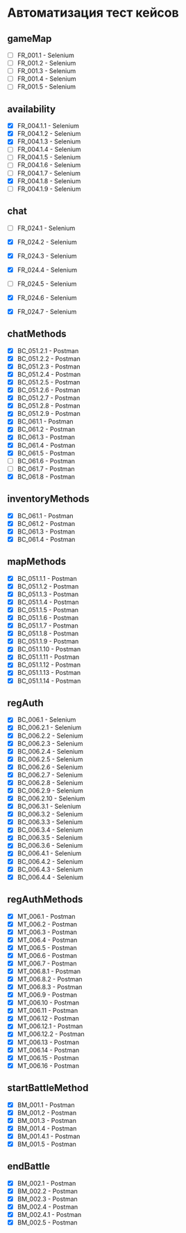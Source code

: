 # Автоматизация тест кейсов

## gameMap
- [ ] FR_001.1 - Selenium
- [ ] FR_001.2 - Selenium
- [ ] FR_001.3 - Selenium
- [ ] FR_001.4 - Selenium
- [ ] FR_001.5 - Selenium

## availability
- [x] FR_004.1.1 - Selenium
- [x] FR_004.1.2 - Selenium
- [x] FR_004.1.3 - Selenium
- [ ] FR_004.1.4 - Selenium
- [ ] FR_004.1.5 - Selenium
- [ ] FR_004.1.6 - Selenium
- [ ] FR_004.1.7 - Selenium
- [x] FR_004.1.8 - Selenium
- [ ] FR_004.1.9 - Selenium

## chat
- [ ] FR_024.1 - Selenium
- [x] FR_024.2 - Selenium
- [x] FR_024.3 - Selenium
- [x] FR_024.4 - Selenium
- [ ] FR_024.5 - Selenium
- [x] FR_024.6 - Selenium
- [x] FR_024.7 - Selenium


## chatMethods
- [x] BC_051.2.1 - Postman
- [x] BC_051.2.2 - Postman
- [x] BC_051.2.3 - Postman
- [x] BC_051.2.4 - Postman
- [x] BC_051.2.5 - Postman
- [x] BC_051.2.6 - Postman
- [x] BC_051.2.7 - Postman
- [x] BC_051.2.8 - Postman
- [x] BC_051.2.9 - Postman
- [x] BC_061.1 - Postman
- [x] BC_061.2 - Postman
- [x] BC_061.3 - Postman
- [x] BC_061.4 - Postman
- [x] BC_061.5 - Postman
- [ ] BC_061.6 - Postman
- [ ] BC_061.7 - Postman
- [x] BC_061.8 - Postman

## inventoryMethods
- [x] BC_061.1 - Postman
- [x] BC_061.2 - Postman
- [x] BC_061.3 - Postman
- [x] BC_061.4 - Postman

## mapMethods
- [x] BC_051.1.1 - Postman
- [x] BC_051.1.2 - Postman
- [x] BC_051.1.3 - Postman
- [x] BC_051.1.4 - Postman
- [x] BC_051.1.5 - Postman
- [x] BC_051.1.6 - Postman
- [x] BC_051.1.7 - Postman
- [x] BC_051.1.8 - Postman
- [x] BC_051.1.9 - Postman
- [x] BC_051.1.10 - Postman
- [x] BC_051.1.11 - Postman
- [x] BC_051.1.12 - Postman
- [x] BC_051.1.13 - Postman
- [x] BC_051.1.14 - Postman

## regAuth
- [x] BC_006.1 - Selenium
- [x] BC_006.2.1 - Selenium
- [x] BC_006.2.2 - Selenium
- [x] BC_006.2.3 - Selenium
- [x] BC_006.2.4 - Selenium
- [x] BC_006.2.5 - Selenium
- [x] BC_006.2.6 - Selenium
- [x] BC_006.2.7 - Selenium
- [x] BC_006.2.8 - Selenium
- [x] BC_006.2.9 - Selenium
- [x] BC_006.2.10 - Selenium
- [x] BC_006.3.1 - Selenium
- [x] BC_006.3.2 - Selenium
- [x] BC_006.3.3 - Selenium
- [x] BC_006.3.4 - Selenium
- [x] BC_006.3.5 - Selenium
- [x] BC_006.3.6 - Selenium
- [x] BC_006.4.1 - Selenium
- [x] BC_006.4.2 - Selenium
- [x] BC_006.4.3 - Selenium
- [x] BC_006.4.4 - Selenium

## regAuthMethods
- [x] MT_006.1 - Postman  
- [x] MT_006.2 - Postman  
- [x] MT_006.3 - Postman  
- [x] MT_006.4 - Postman  
- [x] MT_006.5 - Postman  
- [x] MT_006.6 - Postman  
- [x] MT_006.7 - Postman  
- [x] MT_006.8.1 - Postman
- [x] MT_006.8.2 - Postman 
- [x] MT_006.8.3 - Postman   
- [x] MT_006.9 - Postman  
- [x] MT_006.10 - Postman  
- [x] MT_006.11 - Postman  
- [x] MT_006.12 - Postman
- [x] MT_006.12.1 - Postman 
- [x] MT_006.12.2 - Postman   
- [x] MT_006.13 - Postman  
- [x] MT_006.14 - Postman  
- [x] MT_006.15 - Postman  
- [x] MT_006.16 - Postman

## startBattleMethod
- [x] BM_001.1 - Postman  
- [x] BM_001.2 - Postman  
- [x] BM_001.3 - Postman  
- [x] BM_001.4 - Postman
- [x] BM_001.4.1 - Postman  
- [x] BM_001.5 - Postman  
  
## endBattle
- [x] BM_002.1 - Postman  
- [x] BM_002.2 - Postman  
- [x] BM_002.3 - Postman  
- [x] BM_002.4 - Postman
- [x] BM_002.4.1 - Postman   
- [x] BM_002.5 - Postman